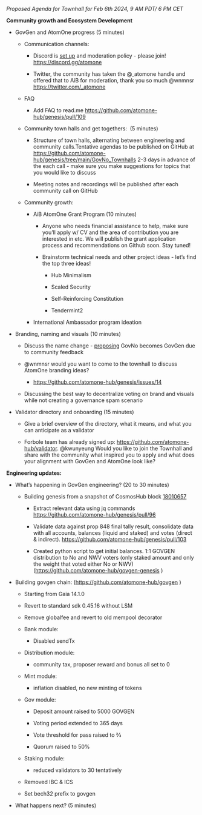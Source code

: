_Proposed Agenda for Townhall for Feb 6th 2024, 9 AM PDT/ 6 PM CET_ 

**Community growth and Ecosystem Development**

- GovGen and AtomOne progress (5 minutes)

  - Communication channels:

    - Discord is [set up](https://github.com/atomone-hub/genesis/pull/110) and moderation policy - please join! <https://discord.gg/atomone>

    - Twitter, the community has taken the @\_atomone handle and offered that to AiB for moderation, thank you so much @wnmnsr <https://twitter.com/_atomone>

  - FAQ

    - Add FAQ to read.me <https://github.com/atomone-hub/genesis/pull/109>

  - Community town halls and get togethers:  (5 minutes)

    - Structure of town halls, alternating between engineering and community calls.Tentative agendas to be published on GitHub at <https://github.com/atomone-hub/genesis/tree/main/GovNo_Townhalls> 2-3 days in advance of the each call - make sure you make suggestions for topics that you would like to discuss

    - Meeting notes and recordings will be published after each community call on GitHub 

  - Community growth:

    - AiB AtomOne Grant Program (10 minutes)

      - Anyone who needs financial assistance to help, make sure you’ll apply w/ CV and the area of contribution you are interested in etc. We will publish the grant application process and recommendations on Github soon. Stay tuned!

      - Brainstorm technical needs and other project ideas - let’s find the top three ideas!

        - Hub Minimalism

        - Scaled Security

        - Self-Reinforcing Constitution

        - Tendermint2

    - International Ambassador program ideation 

- Branding, naming and visuals (10 minutes)

  - Discuss the name change - [proposing](https://github.com/atomone-hub/genesis/pull/108) GovNo becomes GovGen due to community feedback

  - @wnmnsr would you want to come to the townhall to discuss AtomOne branding ideas?

    - <https://github.com/atomone-hub/genesis/issues/14>

  - Discussing the best way to decentralize voting on brand and visuals while not creating a governance spam scenario

- Validator directory and onboarding (15 minutes)

  - Give a brief overview of the directory, what it means, and what you can anticipate as a validator 

  - Forbole team has already signed up: https://github.com/atomone-hub/validator. @kwunyeung Would you like to join the Townhall and share with the community what inspired you to apply and what does your alignment with GovGen and AtomOne look like? 

**Engineering updates:**

- What’s happening in GovGen engineering? (20 to 30 minutes) 

  - Building genesis from a snapshot of CosmosHub block [18010657](https://www.mintscan.io/cosmos/block/18010657)

    - Extract relevant data using jq commands <https://github.com/atomone-hub/genesis/pull/96>

    - Validate data against prop 848 final tally result, consolidate data with all accounts, balances (liquid and staked) and votes (direct & indirect). <https://github.com/atomone-hub/genesis/pull/103>

    - Created python script to get initial balances. 1:1 GOVGEN distribution to No and NWV voters (only staked amount and only the weight that voted either No or NWV) (<https://github.com/atomone-hub/govgen-genesis> )

* Building govgen chain: (<https://github.com/atomone-hub/govgen> )

  - Starting from Gaia 14.1.0

  - Revert to standard sdk 0.45.16 without LSM

  - Remove globalfee and revert to old mempool decorator

  - Bank module:

    - Disabled sendTx

  - Distribution module:

    - community tax, proposer reward and bonus all set to 0

  - Mint module:

    - inflation disabled, no new minting of tokens

  - Gov module:

    - Deposit amount raised to 5000 GOVGEN

    - Voting period extended to 365 days

    - Vote threshold for pass raised to ⅔

    - Quorum raised to 50%

  - Staking module:

    - reduced validators to 30 tentatively

  - Removed IBC & ICS

  - Set bech32 prefix to govgen

- What happens next? (5 minutes)

